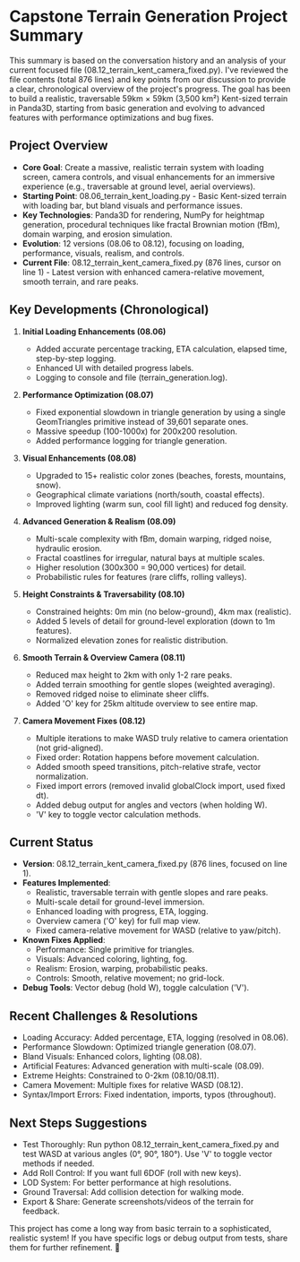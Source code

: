 # Capstone Terrain Generation Project Summary

This summary is based on the conversation history and an analysis of your current focused file (08.12_terrain_kent_camera_fixed.py). I've reviewed the file contents (total 876 lines) and key points from our discussion to provide a clear, chronological overview of the project's progress. The goal has been to build a realistic, traversable 59km × 59km (3,500 km²) Kent-sized terrain in Panda3D, starting from basic generation and evolving to advanced features with performance optimizations and bug fixes.

## Project Overview
- **Core Goal**: Create a massive, realistic terrain system with loading screen, camera controls, and visual enhancements for an immersive experience (e.g., traversable at ground level, aerial overviews).
- **Starting Point**: 08.06_terrain_kent_loading.py - Basic Kent-sized terrain with loading bar, but bland visuals and performance issues.
- **Key Technologies**: Panda3D for rendering, NumPy for heightmap generation, procedural techniques like fractal Brownian motion (fBm), domain warping, and erosion simulation.
- **Evolution**: 12 versions (08.06 to 08.12), focusing on loading, performance, visuals, realism, and controls.
- **Current File**: 08.12_terrain_kent_camera_fixed.py (876 lines, cursor on line 1) - Latest version with enhanced camera-relative movement, smooth terrain, and rare peaks.

## Key Developments (Chronological)

1. **Initial Loading Enhancements (08.06)**
   - Added accurate percentage tracking, ETA calculation, elapsed time, step-by-step logging.
   - Enhanced UI with detailed progress labels.
   - Logging to console and file (terrain_generation.log).

2. **Performance Optimization (08.07)**
   - Fixed exponential slowdown in triangle generation by using a single GeomTriangles primitive instead of 39,601 separate ones.
   - Massive speedup (100-1000x) for 200x200 resolution.
   - Added performance logging for triangle generation.

3. **Visual Enhancements (08.08)**
   - Upgraded to 15+ realistic color zones (beaches, forests, mountains, snow).
   - Geographical climate variations (north/south, coastal effects).
   - Improved lighting (warm sun, cool fill light) and reduced fog density.

4. **Advanced Generation & Realism (08.09)**
   - Multi-scale complexity with fBm, domain warping, ridged noise, hydraulic erosion.
   - Fractal coastlines for irregular, natural bays at multiple scales.
   - Higher resolution (300x300 = 90,000 vertices) for detail.
   - Probabilistic rules for features (rare cliffs, rolling valleys).

5. **Height Constraints & Traversability (08.10)**
   - Constrained heights: 0m min (no below-ground), 4km max (realistic).
   - Added 5 levels of detail for ground-level exploration (down to 1m features).
   - Normalized elevation zones for realistic distribution.

6. **Smooth Terrain & Overview Camera (08.11)**
   - Reduced max height to 2km with only 1-2 rare peaks.
   - Added terrain smoothing for gentle slopes (weighted averaging).
   - Removed ridged noise to eliminate sheer cliffs.
   - Added 'O' key for 25km altitude overview to see entire map.

7. **Camera Movement Fixes (08.12)**
   - Multiple iterations to make WASD truly relative to camera orientation (not grid-aligned).
   - Fixed order: Rotation happens before movement calculation.
   - Added smooth speed transitions, pitch-relative strafe, vector normalization.
   - Fixed import errors (removed invalid globalClock import, used fixed dt).
   - Added debug output for angles and vectors (when holding W).
   - 'V' key to toggle vector calculation methods.

## Current Status
- **Version**: 08.12_terrain_kent_camera_fixed.py (876 lines, focused on line 1).
- **Features Implemented**:
  - Realistic, traversable terrain with gentle slopes and rare peaks.
  - Multi-scale detail for ground-level immersion.
  - Enhanced loading with progress, ETA, logging.
  - Overview camera ('O' key) for full map view.
  - Fixed camera-relative movement for WASD (relative to yaw/pitch).
- **Known Fixes Applied**:
  - Performance: Single primitive for triangles.
  - Visuals: Advanced coloring, lighting, fog.
  - Realism: Erosion, warping, probabilistic peaks.
  - Controls: Smooth, relative movement; no grid-lock.
- **Debug Tools**: Vector debug (hold W), toggle calculation ('V').

## Recent Challenges & Resolutions
- Loading Accuracy: Added percentage, ETA, logging (resolved in 08.06).
- Performance Slowdown: Optimized triangle generation (08.07).
- Bland Visuals: Enhanced colors, lighting (08.08).
- Artificial Features: Advanced generation with multi-scale (08.09).
- Extreme Heights: Constrained to 0-2km (08.10/08.11).
- Camera Movement: Multiple fixes for relative WASD (08.12).
- Syntax/Import Errors: Fixed indentation, imports, typos (throughout).

## Next Steps Suggestions
- Test Thoroughly: Run python 08.12_terrain_kent_camera_fixed.py and test WASD at various angles (0°, 90°, 180°). Use 'V' to toggle vector methods if needed.
- Add Roll Control: If you want full 6DOF (roll with new keys).
- LOD System: For better performance at high resolutions.
- Ground Traversal: Add collision detection for walking mode.
- Export & Share: Generate screenshots/videos of the terrain for feedback.

This project has come a long way from basic terrain to a sophisticated, realistic system! If you have specific logs or debug output from tests, share them for further refinement. 🚀
